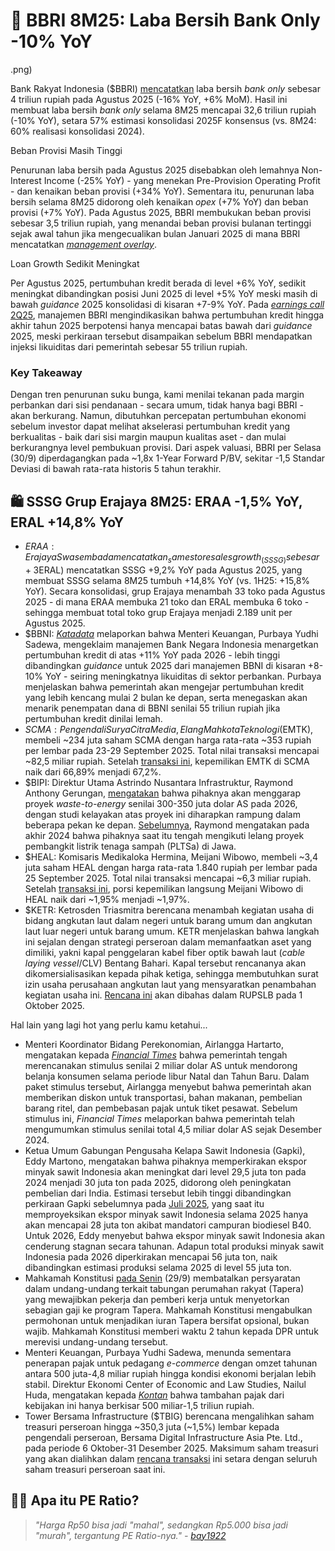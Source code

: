 # 🏦 BBRI 8M25: Laba Bersih Bank Only -10% YoY

.png)

Bank Rakyat Indonesia ($BBRI) [mencatatkan](https://www.ir-bri.com/misc/QR/2025/BRI_Lapkeu_M08_2025_Eng.pdf) laba bersih _bank only_ sebesar 4 triliun rupiah pada Agustus 2025 (\-16% YoY, +6% MoM). Hasil ini membuat laba bersih _bank only_ selama 8M25 mencapai 32,6 triliun rupiah (\-10% YoY), setara 57% estimasi konsolidasi 2025F konsensus (vs. 8M24: 60% realisasi konsolidasi 2024).

Beban Provisi Masih Tinggi

Penurunan laba bersih pada Agustus 2025 disebabkan oleh lemahnya Non-Interest Income (-25% YoY) - yang menekan Pre-Provision Operating Profit - dan kenaikan beban provisi (+34% YoY). Sementara itu, penurunan laba bersih selama 8M25 didorong oleh kenaikan _opex_ (+7% YoY) dan beban provisi (+7% YoY). Pada Agustus 2025, BBRI membukukan beban provisi sebesar 3,5 triliun rupiah, yang menandai beban provisi bulanan tertinggi sejak awal tahun jika mengecualikan bulan Januari 2025 di mana BBRI mencatatkan [_management overlay_](https://snips.stockbit.com/snips-terbaru/bbri-1m25-laba-bersih-58-yoy-beban-provisi-diproyeksikan-turun).

Loan Growth Sedikit Meningkat

Per Agustus 2025, pertumbuhan kredit berada di level +6% YoY, sedikit meningkat dibandingkan posisi Juni 2025 di level +5% YoY meski masih di bawah _guidance_ 2025 konsolidasi di kisaran +7-9% YoY. Pada [_earnings call_ 2Q25](https://stockbit.com/post/19754892), manajemen BBRI mengindikasikan bahwa pertumbuhan kredit hingga akhir tahun 2025 berpotensi hanya mencapai batas bawah dari _guidance_ 2025, meski perkiraan tersebut disampaikan sebelum BBRI mendapatkan injeksi likuiditas dari pemerintah sebesar 55 triliun rupiah.

### Key Takeaway

Dengan tren penurunan suku bunga, kami menilai tekanan pada margin perbankan dari sisi pendanaan - secara umum, tidak hanya bagi BBRI - akan berkurang. Namun, dibutuhkan percepatan pertumbuhan ekonomi sebelum investor dapat melihat akselerasi pertumbuhan kredit yang berkualitas - baik dari sisi margin maupun kualitas aset - dan mulai berkurangnya level pembukuan provisi. Dari aspek valuasi, BBRI per Selasa (30/9) diperdagangkan pada ~1,8x 1-Year Forward P/BV, sekitar -1,5 Standar Deviasi di bawah rata-rata historis 5 tahun terakhir.

## 🛍️ SSSG Grup Erajaya 8M25: ERAA -1,5% YoY, ERAL +14,8% YoY

- $ERAA: Erajaya Swasembada mencatatkan _same store sales growth_ (SSSG) sebesar +3% YoY pada Agustus 2025, sehingga SSSG selama 8M25 terkontraksi -1,5% YoY (vs. 1H25: -3,1% YoY). Sementara itu, Sinar Eka Selaras ($ERAL) mencatatkan SSSG +9,2% YoY pada Agustus 2025, yang membuat SSSG selama 8M25 tumbuh +14,8% YoY (vs. 1H25: +15,8% YoY). Secara konsolidasi, grup Erajaya menambah 33 toko pada Agustus 2025 - di mana ERAA membuka 21 toko dan ERAL membuka 6 toko - sehingga membuat total toko grup Erajaya menjadi 2.189 unit per Agustus 2025.
- $BBNI: [_Katadata_](https://katadata.co.id/finansial/makro/68db2c3366bdb/menkeu-purbaya-tiba-tiba-sidak-kantor-bni-ini-penyebabnya) melaporkan bahwa Menteri Keuangan, Purbaya Yudhi Sadewa, mengeklaim manajemen Bank Negara Indonesia menargetkan pertumbuhan kredit di atas +11% YoY pada 2026 - lebih tinggi dibandingkan _guidance_ untuk 2025 dari manajemen BBNI di kisaran +8-10% YoY - seiring meningkatnya likuiditas di sektor perbankan. Purbaya menjelaskan bahwa pemerintah akan mengejar pertumbuhan kredit yang lebih kencang mulai 2 bulan ke depan, serta menegaskan akan menarik penempatan dana di BBNI senilai 55 triliun rupiah jika pertumbuhan kredit dinilai lemah.
- $SCMA: Pengendali Surya Citra Media, Elang Mahkota Teknologi ($EMTK), membeli ~234 juta saham SCMA dengan harga rata-rata ~353 rupiah per lembar pada 23-29 September 2025. Total nilai transaksi mencapai ~82,5 miliar rupiah. Setelah [transaksi ini](https://www.idx.co.id/StaticData/NewsAndAnnouncement/ANNOUNCEMENTSTOCK/From_EREP/202509/9e2e73474b_6727c863b7.pdf), kepemilikan EMTK di SCMA naik dari 66,89% menjadi 67,2%.
- $BIPI: Direktur Utama Astrindo Nusantara Infrastruktur, Raymond Anthony Gerungan, [mengatakan](https://market.bisnis.com/read/20250929/192/1915793/astrindo-nusantara-bipi-eksekusi-proyek-waste-to-energy-us350-juta-tahun-depan) bahwa pihaknya akan menggarap proyek _waste-to-energy_ senilai 300-350 juta dolar AS pada 2026, dengan studi kelayakan atas proyek ini diharapkan rampung dalam beberapa pekan ke depan. [Sebelumnya](https://snips.stockbit.com/snips-terbaru/cbdk-anak-usaha-pani-ipo-dengan-valuasi-rp17-23-t#:~:text=%24BIPI%3A%20Direktur%20Utama,green%20industry.), Raymond mengatakan pada akhir 2024 bahwa pihaknya saat itu tengah mengikuti lelang proyek pembangkit listrik tenaga sampah (PLTSa) di Jawa.
- $HEAL: Komisaris Medikaloka Hermina, Meijani Wibowo, membeli ~3,4 juta saham HEAL dengan harga rata-rata 1.840 rupiah per lembar pada 25 September 2025. Total nilai transaksi mencapai ~6,3 miliar rupiah. Setelah [transaksi ini](https://www.idx.co.id/StaticData/NewsAndAnnouncement/ANNOUNCEMENTSTOCK/From_EREP/202509/250ca14f6e_f6fb9ce70f.pdf), porsi kepemilikan langsung Meijani Wibowo di HEAL naik dari ~1,95% menjadi ~1,97%.
- $KETR: Ketrosden Triasmitra berencana menambah kegiatan usaha di bidang angkutan laut dalam negeri untuk barang umum dan angkutan laut luar negeri untuk barang umum. KETR menjelaskan bahwa langkah ini sejalan dengan strategi perseroan dalam memanfaatkan aset yang dimiliki, yakni kapal penggelaran kabel fiber optik bawah laut (_cable laying vessel_/CLV) Bentang Bahari. Kapal tersebut rencananya akan dikomersialisasikan kepada pihak ketiga, sehingga membutuhkan surat izin usaha perusahaan angkutan laut yang mensyaratkan penambahan kegiatan usaha ini. [Rencana ini](https://www.idx.co.id/StaticData/NewsAndAnnouncement/ANNOUNCEMENTSTOCK/From_EREP/202508/98b03002e6_abae7ab01d.pdf) akan dibahas dalam RUPSLB pada 1 Oktober 2025.

Hal lain yang lagi hot yang perlu kamu ketahui...

- Menteri Koordinator Bidang Perekonomian, Airlangga Hartarto, mengatakan kepada [_Financial Times_](https://www.ft.com/content/debf5656-81b3-4d87-837f-7153ec2d962f) bahwa pemerintah tengah merencanakan stimulus senilai 2 miliar dolar AS untuk mendorong belanja konsumen selama periode libur Natal dan Tahun Baru. Dalam paket stimulus tersebut, Airlangga menyebut bahwa pemerintah akan memberikan diskon untuk transportasi, bahan makanan, pembelian barang ritel, dan pembebasan pajak untuk tiket pesawat. Sebelum stimulus ini, _Financial Times_ melaporkan bahwa pemerintah telah mengumumkan stimulus senilai total 4,5 miliar dolar AS sejak Desember 2024.
- Ketua Umum Gabungan Pengusaha Kelapa Sawit Indonesia (Gapki), Eddy Martono, mengatakan bahwa pihaknya memperkirakan ekspor minyak sawit Indonesia akan meningkat dari level 29,5 juta ton pada 2024 menjadi 30 juta ton pada 2025, didorong oleh peningkatan pembelian dari India. Estimasi tersebut lebih tinggi dibandingkan perkiraan Gapki sebelumnya pada [Juli 2025](https://snips.stockbit.com/snips-terbaru/-bbni-1h25-laba-bersih-6-yoy-di-bawah-ekspektasi#:~:text=Gabungan%20Pengusaha%20Kelapa,dari%20level%2019%25.), yang saat itu memproyeksikan ekspor minyak sawit Indonesia selama 2025 hanya akan mencapai 28 juta ton akibat mandatori campuran biodiesel B40. Untuk 2026, Eddy menyebut bahwa ekspor minyak sawit Indonesia akan cenderung stagnan secara tahunan. Adapun total produksi minyak sawit Indonesia pada 2026 diperkirakan mencapai 56 juta ton, naik dibandingkan estimasi produksi selama 2025 di level 55 juta ton.
- Mahkamah Konstitusi [pada Senin](https://www.mkri.id/berita/uu-tapera-inkonstitusional-jika-tidak-ditata-ulang-dalam-2-tahun-23845) (29/9) membatalkan persyaratan dalam undang-undang terkait tabungan perumahan rakyat (Tapera) yang mewajibkan pekerja dan pemberi kerja untuk menyetorkan sebagian gaji ke program Tapera. Mahkamah Konstitusi mengabulkan permohonan untuk menjadikan iuran Tapera bersifat opsional, bukan wajib. Mahkamah Konstitusi memberi waktu 2 tahun kepada DPR untuk merevisi undang-undang tersebut.
- Menteri Keuangan, Purbaya Yudhi Sadewa, menunda sementara penerapan pajak untuk pedagang _e-commerce_ dengan omzet tahunan antara 500 juta-4,8 miliar rupiah hingga kondisi ekonomi berjalan lebih stabil. Direktur Ekonomi Center of Economic and Law Studies, Nailul Huda, mengatakan kepada [_Kontan_](https://epaper.kontan.co.id/mobile/harian/2025/09/30) bahwa tambahan pajak dari kebijakan ini hanya berkisar 500 miliar-1,5 triliun rupiah.
- Tower Bersama Infrastructure ($TBIG) berencana mengalihkan saham treasuri perseroan hingga ~350,3 juta (~1,5%) lembar kepada pengendali perseroan, Bersama Digital Infrastructure Asia Pte. Ltd., pada periode 6 Oktober-31 Desember 2025. Maksimum saham treasuri yang akan dialihkan dalam [rencana transaksi](https://www.idx.co.id/StaticData/NewsAndAnnouncement/ANNOUNCEMENTSTOCK/From_EREP/202509/bffa114bde_a0e47172e8.pdf) ini setara dengan seluruh saham treasuri perseroan saat ini.

## 🤷‍♂️ Apa itu PE Ratio?

> _"Harga Rp50 bisa jadi "mahal", sedangkan Rp5.000 bisa jadi "murah", tergantung PE Ratio-nya." -_ [_bay1922_](https://stockbit.com/bay1922)
